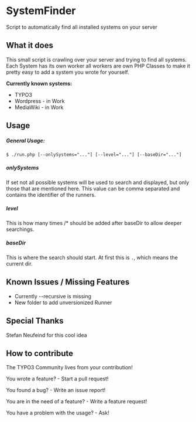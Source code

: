 SystemFinder
============

Script to automatically find all installed systems on your server

What it does
------------

This small script is crawling over your server and trying to find all systems. Each System has its own worker all workers are own PHP Classes to make it pretty easy to add a system you wrote for yourself.

**Currently known systems:**

* TYPO3
* Wordpress - in Work
* MediaWiki - in Work


Usage
---

##### General Usage:

    $ ./run.php [--onlySystems="..."] [--level="..."] [--baseDir="..."]

##### onlySystems

If set not all possible systems will be used to search and displayed, but only those that are mentioned here. This value can be comma separated and contains the identifier of the runners.

##### level

This is how many times /* should be added after baseDir to allow deeper searchings.

##### baseDir

This is where the search should start. At first this is `.`, which means the current dir.

Known Issues / Missing Features
---

* Currently --recursive is missing
* New folder to add unversionized Runner


Special Thanks
---

Stefan Neufeind for this cool idea


How to contribute
-----------------
The TYPO3 Community lives from your contribution!

You wrote a feature? - Start a pull request!

You found a bug? - Write an issue report!

You are in the need of a feature? - Write a feature request!

You have a problem with the usage? - Ask!
